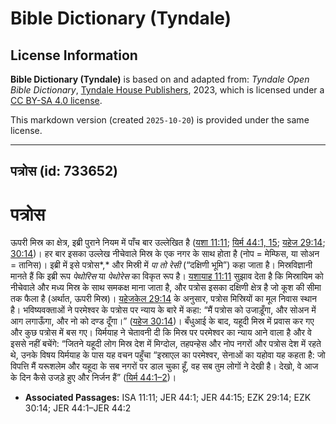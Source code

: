 # Bible Dictionary (Tyndale)

## License Information

**Bible Dictionary (Tyndale)** is based on and adapted from: _Tyndale Open Bible Dictionary_, [Tyndale House Publishers](https://tyndaleopenresources.com/), 2023, which is licensed under a [CC BY-SA 4.0 license](https://creativecommons.org/licenses/by-sa/4.0/legalcode.en).

This markdown version (created `2025-10-20`) is provided under the same license.



--------------------------------

## पत्रोस (id: 733652)

पत्रोस
======

ऊपरी मिस्र का क्षेत्र, इब्री पुराने नियम में पाँच बार उल्लेखित है ([यशा 11:11](https://ref.ly/Isa11:11); [यिर्म 44:1, 15](https://ref.ly/Jer44:1,Jer44:15); [यहेज 29:14](https://ref.ly/Ezek29:14); [30:14](https://ref.ly/Ezek30:14))। हर बार इसका उल्लेख नीचेवाले मिस्र के एक नगर के साथ होता है (नोप \= मेम्फिस, या सोअन \= तानिस)। इब्री में इसे पत्रोस*,* और मिस्री में *पा तो रेसी* (“दक्षिणी भूमि”) कहा जाता है। मिस्रविज्ञानी मानते हैं कि इब्री रूप *पेथोरिस* या *पेथोरेस* का विकृत रूप है। [यशायाह 11:11](https://ref.ly/Isa11:11) सुझाव देता है कि मिस्रायिम को नीचेवाले और मध्य मिस्र के साथ समकक्ष माना जाता है, और पत्रोस इसका दक्षिणी क्षेत्र है जो कूश की सीमा तक फैला है (अर्थात, ऊपरी मिस्र)। [यहेजकेल 29:14](https://ref.ly/Ezek29:14) के अनुसार, पत्रोस मिस्रियों का मूल निवास स्थान है। भविष्यवक्ताओं ने परमेश्वर के पत्रोस पर न्याय के बारे में कहा: “मैं पत्रोस को उजाड़ूँगा, और सोअन में आग लगाऊँगा, और नो को दण्ड दूँगा।” ([यहेज 30:14](https://ref.ly/Ezek30:14))। बँधुआई के बाद, यहूदी मिस्र में प्रवास कर गए और कुछ पत्रोस में बस गए। यिर्मयाह ने चेतावनी दी कि मिस्र पर परमेश्वर का न्याय आने वाला है और वे इससे नहीं बचेंगे: “जितने यहूदी लोग मिस्र देश में मिग्दोल, तहपन्हेस और नोप नगरों और पत्रोस देश में रहते थे, उनके विषय यिर्मयाह के पास यह वचन पहुँचा “इस्राएल का परमेश्वर, सेनाओं का यहोवा यह कहता है: जो विपत्ति मैं यरूशलेम और यहूदा के सब नगरों पर डाल चुका हूँ, वह सब तुम लोगों ने देखी है। देखो, वे आज के दिन कैसे उजड़े हुए और निर्जन हैं” ([यिर्म 44:1–2](https://ref.ly/Jer44:1-Jer44:2))।

* **Associated Passages:** ISA 11:11; JER 44:1; JER 44:15; EZK 29:14; EZK 30:14; JER 44:1–JER 44:2

